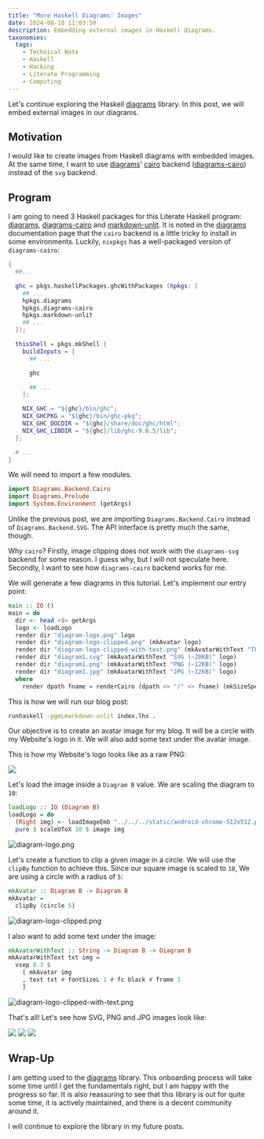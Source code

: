 ```yaml
---
title: "More Haskell Diagrams: Images"
date: 2024-08-10 11:03:50
description: Embedding external images in Haskell diagrams.
taxonomies:
  tags:
    - Technical Note
    - Haskell
    - Hacking
    - Literate Programming
    - Computing
---
```


Let's continue exploring the Haskell [diagrams] library. In this post, we will
embed external images in our diagrams.

<!-- more -->

## Motivation

I would like to create images from Haskell diagrams with embedded images. At the
same time, I want to use [diagrams]' [cairo] backend ([diagrams-cairo]) instead
of the `svg` backend.

## Program

I am going to need 3 Haskell packages for this Literate Haskell program:
[diagrams], [diagrams-cairo] and [markdown-unlit]. It is noted in the [diagrams]
documentation page that the `cairo` backend is a little tricky to install in
some environments. Luckily, `nixpkgs` has a well-packaged version of
`diagrams-cairo`:

```nix
{
  ##...

  ghc = pkgs.haskellPackages.ghcWithPackages (hpkgs: [
    ## ...
    hpkgs.diagrams
    hpkgs.diagrams-cairo
    hpkgs.markdown-unlit
    ## ...
  ]);

  thisShell = pkgs.mkShell {
    buildInputs = [
      ## ...

      ghc

      ## ...
    ];

    NIX_GHC = "${ghc}/bin/ghc";
    NIX_GHCPKG = "${ghc}/bin/ghc-pkg";
    NIX_GHC_DOCDIR = "${ghc}/share/doc/ghc/html";
    NIX_GHC_LIBDIR = "${ghc}/lib/ghc-9.6.5/lib";
  };

  # ...
}
```

We will need to import a few modules.

```haskell
import Diagrams.Backend.Cairo
import Diagrams.Prelude
import System.Environment (getArgs)
```

Unlike the previous post, we are importing `Diagrams.Backend.Cairo` instead of
`Diagrams.Backend.SVG`. The API interface is pretty much the same, though.

Why `cairo`? Firstly, image clipping does not work with the `diagrams-svg`
backend for some reason. I guess why, but I will not speculate here. Secondly, I
want to see how `diagrams-cairo` backend works for me.

We will generate a few diagrams in this tutorial. Let's implement our entry
point:

```haskell
main :: IO ()
main = do
  dir <- head <$> getArgs
  logo <- loadLogo
  render dir "diagram-logo.png" logo
  render dir "diagram-logo-clipped.png" (mkAvatar logo)
  render dir "diagram-logo-clipped-with-text.png" (mkAvatarWithText "The Negation" logo)
  render dir "diagram1.svg" (mkAvatarWithText "SVG (~20KB)" logo)
  render dir "diagram1.png" (mkAvatarWithText "PNG (~12KB)" logo)
  render dir "diagram1.jpg" (mkAvatarWithText "JPG (~12KB)" logo)
  where
    render dpath fname = renderCairo (dpath <> "/" <> fname) (mkSizeSpec2D (Just 240) Nothing) . frame 0.2
```

This is how we will run our blog post:

```sh
runhaskell -pgmLmarkdown-unlit index.lhs .
```

Our objective is to create an avatar image for my blog. It will be a circle with
my Website's logo in it. We will also add some text under the avatar image.

This is how my Website's logo looks like as a raw PNG:

![](/android-chrome-512x512.png)

Let's load the image inside a `Diagram B` value. We are scaling the diagram to
`10`:

```haskell
loadLogo :: IO (Diagram B)
loadLogo = do
  (Right img) <- loadImageEmb "../../../static/android-chrome-512x512.png"
  pure $ scaleUToX 10 $ image img
```

![diagram-logo.png](diagram-logo.png)

Let's create a function to clip a given image in a circle. We will use the
`clipBy` function to achieve this. Since our square image is scaled to `10`, We
are using a circle with a radius of `5`:

```haskell
mkAvatar :: Diagram B -> Diagram B
mkAvatar =
  clipBy (circle 5)
```

![diagram-logo-clipped.png](diagram-logo-clipped.png)

I also want to add some text under the image:

```haskell
mkAvatarWithText :: String -> Diagram B -> Diagram B
mkAvatarWithText txt img =
  vsep 0.3 $
    [ mkAvatar img
    , text txt # fontSizeL 1 # fc black # frame 1
    ]
```

![diagram-logo-clipped-with-text.png](diagram-logo-clipped-with-text.png)

That's all! Let's see how SVG, PNG and JPG images look like:

<div class="flex flex-col md:flex-row justify-between">
  <img src="diagram1.svg" />
  <img src="diagram1.png" />
  <img src="diagram1.jpg" />
</div>

## Wrap-Up

I am getting used to the [diagrams] library. This onboarding process will take
some time until I get the fundamentals right, but I am happy with the progress
so far. It is also reassuring to see that this library is out for quite some
time, it is actively maintained, and there is a decent community around it.

I will continue to explore the library in my future posts.

<!-- REFERENCES -->

[diagrams]: https://diagrams.github.io
[cairo]: https://cairographics.org
[diagrams-cairo]: https://hackage.haskell.org/package/diagrams-cairo
[markdown-unlit]: https://hackage.haskell.org/package/markdown-unlit
